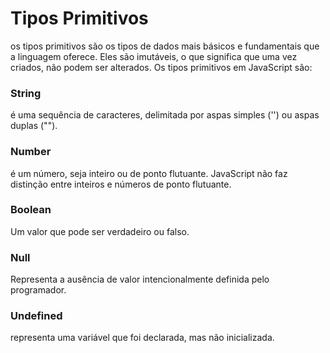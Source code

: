 # Tipos Primitivos

 os tipos primitivos são os tipos de dados mais básicos e fundamentais que a linguagem oferece. Eles são imutáveis, o que significa que uma vez criados, não podem ser alterados. Os tipos primitivos em JavaScript são:


### String
é uma sequência de caracteres, delimitada por aspas simples ('') ou aspas duplas ("").

### Number
é um número, seja inteiro ou de ponto flutuante. JavaScript não faz distinção entre inteiros e números de ponto flutuante.

### Boolean
Um valor que pode ser verdadeiro ou falso.

### Null
Representa a ausência de valor intencionalmente definida pelo programador.

### Undefined
representa uma variável que foi declarada, mas não inicializada.
